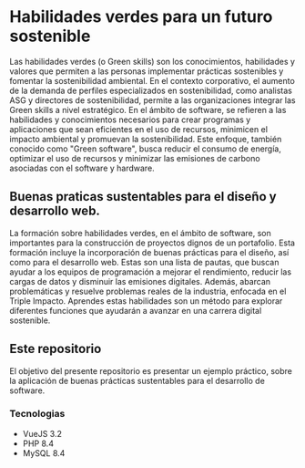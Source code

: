 # Habilidades verdes para un futuro sostenible

Las habilidades verdes (o Green skills) son los conocimientos, habilidades y valores que permiten a las personas implementar prácticas sostenibles y fomentar la sostenibilidad ambiental. En el contexto corporativo, el aumento de la demanda de perfiles especializados en sostenibilidad, como analistas ASG y directores de sostenibilidad, permite a las organizaciones integrar las Green skills a nivel estratégico. En el ámbito de software, se refieren a las habilidades y conocimientos necesarios para crear programas y aplicaciones que sean eficientes en el uso de recursos, minimicen el impacto ambiental y promuevan la sostenibilidad. Este enfoque, también conocido como "Green software", busca reducir el consumo de energía, optimizar el uso de recursos y minimizar las emisiones de carbono asociadas con el software y hardware. 

## Buenas praticas sustentables para el diseño y desarrollo web.

La formación sobre habilidades verdes, en el ámbito de software, son importantes para la construcción de proyectos dignos de un portafolio. Esta formación incluye la incorporación de buenas prácticas para el diseño, así como para el desarrollo web. Estas son una lista de pautas, que buscan ayudar a los equipos de programación a mejorar el rendimiento, reducir las cargas de datos y disminuir las emisiones digitales. Además, abarcan problemáticas y resuelve problemas reales de la industria, enfocada en el Triple Impacto. Aprendes estas habilidades son un método para explorar diferentes funciones que ayudarán a avanzar en una carrera digital sostenible.

## Este repositorio

El objetivo del presente repositorio es presentar un ejemplo práctico, sobre la aplicación de buenas prácticas sustentables para el desarrollo de software.

### Tecnologias
- VueJS 3.2
- PHP 8.4
- MySQL 8.4
